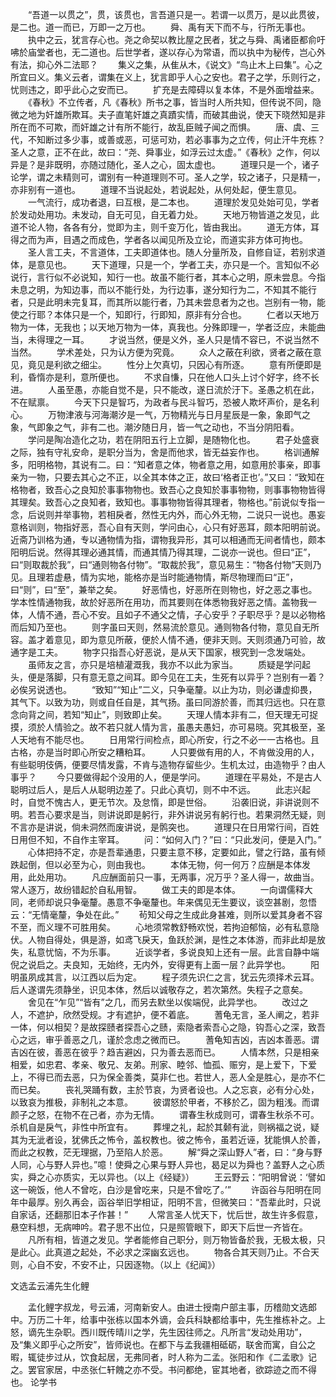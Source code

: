 <!-- { "loadSidebar": true } -->
　　“吾道一以贯之”，贯，该贯也，言吾道只是一。若谓一以贯万，是以此贯彼，是二也。道一而已，万即一之万也。
　　舜、禹有天下而不与，行所无事也。
　　执中之云，犹言存心也。尧之命契以教比屋之民者，犹之与舜、禹诸臣都俞吁咈於庙堂者也，无二道也。后世学者，遂以存心为常语，而以执中为秘传，岂心外有法，抑心外二法耶？
　　集义之集，从隹从木，《说文》“鸟止木上曰集”。心之所宜曰义。集义云者，谓集在义上，犹言即乎人心之安也。君子之学，乐则行之，忧则违之，即乎此心之安而已。
　　扩充是去障碍以复本体，不是外面增益来。
　　《春秋》不立传者，凡《春秋》所书之事，皆当时人所共知，但传说不同，隐微之地为奸雄所欺耳。夫子直笔奸雄之真蹟实情，而破其曲说，使天下晓然知是非所在而不可欺，而奸雄之计有所不能行，故乱臣贼子闻之而惧。
　　唐、虞、三代，不知断过多少事，或善或恶，可惩可劝，若必事事为之立传，何止汗牛充栋？圣人之意，正不在此，故曰：“尧、舜事业，如浮云过太虚。”《春秋》之作，何以异是？是非既明，亦随过随化，圣人之心，固太虚也。
　　道理只是一个，诸子论学，谓之未精则可，谓别有一种道理则不可。圣人之学，较之诸子，只是精一，亦非别有一道也。
　　道理不当说起处，若说起处，从何处起，便生意见。
　　一气流行，成功者退，曰互根，是二本也。
　　道理於发见处始可见，学者於发动处用功。未发动，自无可见，自无着力处。
　　天地万物皆道之发见，此道不论人物，各各有分，觉即为主，则千变万化，皆由我出。
　　道无方体，耳得之而为声，目遇之而成色，学者各以闻见所及立论，而道实非方体可拘也。
　　圣人言工夫，不言道体，工夫即道体也。随人分量所及，自修自证，若别求道体，是意见也。
　　天下道理，只是一个，学者工夫，亦只是一个。言知似不必说行，言行似不必说知，知行一也。故虽不能行者，其本心之明，原未尝息。今指未息之明，为知边事，而以不能行处，为行边事，遂分知行为二，不知其不能行者，只是此明未完复耳，而其所以能行者，乃其未尝息者为之也。岂别有一物，能使之行耶？本体只是一个，知即行，行即知，原非有分合也。
　　仁者以天地万物为一体，无我也；以天地万物为一体，真我也。分殊即理一，学者泛应，未能曲当，未得理之一耳。
　　才说当然，便是义外，圣人只是情不容已，不说当然不当然。
　　学术差处，只为认方便为究竟。
　　众人之蔽在利欲，贤者之蔽在意见，竟见是利欲之细尘。
　　性分上欠真切，只因心有所逐。
　　意有所便即是利，昏惰亦是利，意所便也。
　　不求自慊，只在他人口头上讨个好字，终不长进。
　　人虽至愚，亦能自觉不是，只不能改，遂日流於汙下。圣愚之机在此，不在赋禀。
　　今天下只是智巧，为政者与民斗智巧，恐被人欺坏声价，是名利心。
　　万物津液与河海潮汐是一气，万物精光与日月星辰是一象，象即气之象，气即象之气，非有二也。潮汐随日月，皆一气之动也，不当分阴阳看。
　　学问是陶冶造化之功，若在阴阳五行上立脚，是随物化也。
　　君子处盛衰之际，独有守礼安命，是职分当为，舍是而他求，皆无益妄作也。
　　格训通解多，阳明格物，其说有二。曰：“知者意之体，物者意之用，如意用於事亲，即事亲为一物，只要去其心之不正，以全其本体之正，故曰‘格者正也’。”又曰：“致知在格物者，致吾心之良知於事事物物也。致吾心之良知於事事物物，则事事物物皆得其理矣。致吾心之良知者，致知也。事事物物皆得其理者，物格也。”前说似专指一念，后说则并举事物，若相戾者，然性无内外，而心外无物，二说只一说也。愚妄意格训则，物指好恶，吾心自有天则，学问由心，心只有好恶耳，颇本阳明前说。近斋乃训格为通，专以通物情为指，谓物我异形，其可以相通而无间者情也，颇本阳明后说。然得其理必通其情，而通其情乃得其理，二说亦一说也。但曰“正”，曰“则取裁於我”，曰“通则物各付物”。“取裁於我”，意见易生：“物各付物”天则乃见。且理若虚悬，情为实地，能格亦是当时能通物情，斯尽物理而曰“正”，曰“则”，曰“至”，兼举之矣。
　　好恶情也，好恶所在则物也，好之恶之事也。学本性情通物我，故於好恶所在用功，而其要则在体悉物我好恶之情。盖物我一体，人情不通，吾心不安。且如子不通父之情，子心安乎？子职尽乎？是以必物格而后知乃至也。
　　则字虽曰天则，然易流於意见。通则物各付物，意见自无所容。盖才着意见，即为意见所蔽，便於人情不通，便非天则。天则须通乃可验，故通字是工夫。
　　物字只指吾心好恶说，是从天下国家，根究到一念发端处。
　　虽师友之言，亦只是培植灌溉我，我亦不以此为家当。
　　质疑是学问起头，便是落脚，只有意无意之间耳。即今见在工夫，生死有以异乎？岂别有一着？必俟另说透也。
　　“致知”“知止”二义，只争毫釐。以止为功，则必谦虚抑畏，其气下。以致为功，则或自任自是，其气扬。虽曰同游於善，而其归远也。只在意念向背之间，若知“知止”，则致即止矣。
　　天理人情本非有二，但天理无可捉摸，须於人情验之。故不若只就人情为言，虽愚夫愚妇，亦可易晓。究其极至，圣人天地有不能尽也。
　　日用常行间检点，即心所安，行之不必一一古格也。且古格，亦是当时即心所安之糟粕耳。
　　人只要做有用的人，不肯做没用的人，有些聪明伎俩，便要尽情发露，不肯与造物存留些少。生机太过，由造物乎？由人事乎？
　　今只要做得起个没用的人，便是学问。
　　道理在平易处，不是古人聪明过后人，是后人从聪明边差了。只此心真切，则不中不远。
　　此志兴起时，自觉不愧古人，更无节次。及怠惰，即是世俗。
　　沿袭旧说，非讲说则不明。若吾心要求是当，则讲说即是躬行，非外讲说另有躬行也。若果洞然无疑，则不言亦是讲说，倘未洞然而废讲说，是鹘突也。
　　道理只在日用常行间，百姓日用但不知，不自作主宰耳。
　　问：“如何入门？”曰：“只此发问，便是入门。”
　　心体把持不定，亦是吾辈通患，只要主意不移，定要如此，譬之行路，虽有倾跌起倒，但以必至为心，则由我也。
　　本体无物，何一何万？应酬是本体发用，此处用功。
　　凡应酬面前只一事，无两事，况万乎？圣人得一，故曲当。常人逐万，故纷错起於自私用智。
　　做工夫的即是本体。
　　一向谓儒释大同，老师却说只争毫釐。愚意不争毫釐也。年来偶见无生要议，谈空甚剧，忽悟云：“无情毫釐，争处在此。”
　　茍知父母之生成此身甚难，则所以爱其身者不容不至，而义理不可胜用矣。
　　心地须常教舒畅欢悦，若拘迫郁恼，必有私意隐伏。人物自得处，俱是游，如鸢飞戾天，鱼跃於渊，是性之本体游，而非此却是放失，私意忧恼，不为乐事。
　　近谈学者，多说良知上还有一层。此言自静中端倪之说启之。夫良知，无始终，无内外，安得更有上面一层？此异学也。
　　阳明虽夙成其言，以江西以后为定。
　　程子须先识仁之言，犹云先须择术云耳。后人遂谓先须静坐，识见本体，然后以诚敬存之，若次第然。失程子之意矣。
　　舍见在“乍见”“皆有”之几，而另去默坐以俟端倪，此异学也。
　　改过之人，不遮护，欣然受规。才有遮护，便不着底。
　　蓍龟无言，圣人阐之，若非一体，何以相契？是故探赜者探吾心之赜，索隐者索吾心之隐，钩吾心之深，致吾心之远，审乎善恶之几，谨於念虑之微而已。
　　蓍龟知吉凶，吉凶本善恶。谓吉凶在彼，善恶在彼乎？趋吉避凶，只为善去恶而已。
　　人情本然，只是相亲相爱，如忠君、孝亲、敬兄、友弟。刑家、睦邻、恤孤、赈穷，是上爱下，下爱上，不得已而去恶，只为保全善类，莫非仁也。若世人，恶人全是胜心，是亦不仁而已矣。
　　丧礼哭踊有数，主於节哀，为贤者设也。人之忘哀，必有分心处，以致哀为推极，非制礼之本意。
　　彼谓怒於甲者，不移於乙，固为粗浅。而谓颜子之怒，在物不在己者，亦为无情。
　　谓春生秋成则可，谓春生秋杀不可。杀机自是戾气，非性中所宜有。
　　葬埋之礼，起於其颡有泚，则祸福之说，疑其为无泚者设，犹佛氏之怖令，盖权教也。彼之怖令，虽若近诬，犹能惧人於善，而此之权教，茫无理据，乃至陷人於恶。
　　解“舜之深山野人”者，曰：“身与野人同，心与野人异也。”噫！使舜之心果与野人异也，曷足以为舜也？盖野人之心质实，舜之心亦质实，无以异也。（以上《经疑》）
　　王云野云：“阳明曾说：‘譬如这一碗饭，他人不曾吃，白沙是曾吃来，只是不曾吃了。’”
　　许函谷与阳明在同年中最厚。别久再会，函谷举旧学相证，阳明不言，但微笑曰：“吾辈此时，只说自家话，还翻那旧本子作甚！”
　　人常言圣人忧天下，忧后世，故生许多假意，悬空料想，无病呻吟。君子思不出位，只是照管眼下，即天下后世一齐皆在。
　　凡所有相，皆道之发见。学者能修自己职分，则万物皆备於我，无极太极，只是此心。此真道之起处，不必求之深幽玄远也。
　　物各合其天则乃止。不合天则，心自不安，不安不止，只因逐物。（以上《纪闻》）

文选孟云浦先生化鲤

　　孟化鲤字叔龙，号云浦，河南新安人。由进士授南户部主事，历稽勋文选郎中。万历二十年，给事中张栋以国本外谪，会兵科缺都给事中，先生推栋补之。上怒，谪先生杂职。西川既传晴川之学，先生因往师之。凡所言“发动处用功”，及“集义即乎心之所安”，皆师说也。在都下与孟我疆相砥砺，联舍而寓，自公之暇，辄徒步过从，饮食起居，无弗同者，时人称为二孟。张阳和作《二孟歌》记之。罢官家居，中丞张仁轩餽之亦不受。书问都绝，宦其地者，欲踪迹之而不得也。
论学书

